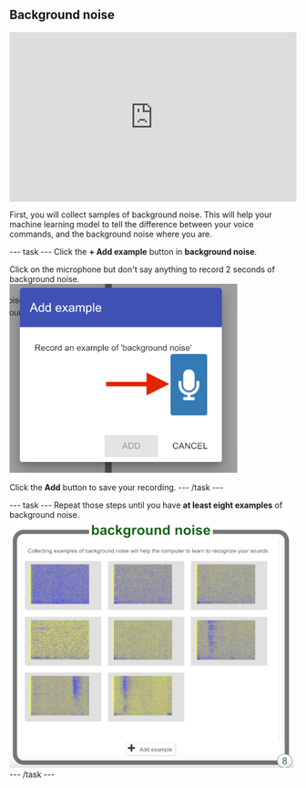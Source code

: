 ## Background noise

<html>
<div style="position: relative; width: 100%; overflow: hidden; padding-top: 56.25%;">
<p><iframe style="position: absolute; top: 0; left: 0; right: 0; width: 100%; height: 100%; border: none;" src="https://www.youtube.com/embed/355rP1A0t4E?rel=0&cc_load_policy=1" width="560" height="315" allowfullscreen allow="accelerometer; autoplay; clipboard-write; encrypted-media; gyroscope; picture-in-picture; web-share"></iframe></p>
</div>
</html>

First, you will collect samples of background noise. This will help your machine learning model to tell the difference between your voice commands, and the background noise where you are.

--- task ---
Click the **+ Add example** button in **background noise**.

Click on the microphone but don't say anything to record 2 seconds of background noise.
![Arrow pointing to microphone button.](images/record-button.png)

Click the **Add** button to save your recording.
--- /task ---

--- task ---
Repeat those steps until you have **at least eight examples** of background noise.
![Bucket filled with 8 background noise examples.](images/8-background.png)
--- /task ---
